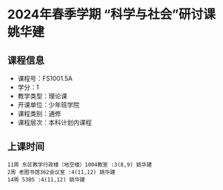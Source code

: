 # 2024年春季学期 “科学与社会”研讨课 姚华建






## 课程信息

- 课程号：FS1001.5A
- 学分：1
- 教学类型：理论课
- 开课单位：少年班学院
- 课程类别：通修
- 课程层次：本科计划内课程

## 上课时间

```
11周 东区教学行政楼（地空楼）1004教室 :3(8,9) 姚华建
2周 老图书馆362会议室 :4(11,12) 姚华建
14周 5305 :4(11,12) 姚华建
```

